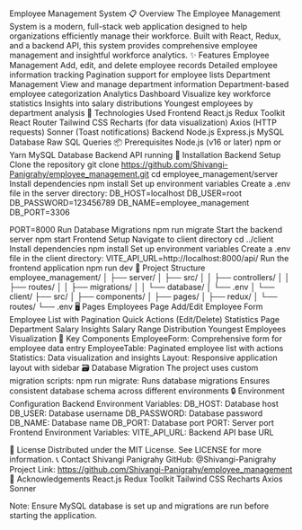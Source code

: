 Employee Management System
:clipboard: Overview
The Employee Management System is a modern, full-stack web application designed to help organizations efficiently manage their workforce. Built with React, Redux, and a backend API, this system provides comprehensive employee management and insightful workforce analytics.
:sparkles: Features
Employee Management
Add, edit, and delete employee records
Detailed employee information tracking
Pagination support for employee lists
Department Management
View and manage department information
Department-based employee categorization
Analytics Dashboard
Visualize key workforce statistics
Insights into salary distributions
Youngest employees by department analysis
:rocket: Technologies Used
Frontend
React.js
Redux Toolkit
React Router
Tailwind CSS
Recharts (for data visualization)
Axios (HTTP requests)
Sonner (Toast notifications)
Backend
Node.js
Express.js
MySQL Database
Raw SQL Queries
:package: Prerequisites
Node.js (v16 or later)
npm or Yarn
MySQL Database
Backend API running
:wrench: Installation
Backend Setup
Clone the repository
git clone https://github.com/Shivangi-Panigrahy/employee_management.git
cd employee_management/server
Install dependencies
npm install
Set up environment variables Create a .env file in the server directory:
DB_HOST=localhost
DB_USER=root
DB_PASSWORD=123456789
DB_NAME=employee_management
DB_PORT=3306

PORT=8000
Run Database Migrations
npm run migrate
Start the backend server
npm start
Frontend Setup
Navigate to client directory
cd ../client
Install dependencies
npm install
Set up environment variables Create a .env file in the client directory:
VITE_API_URL=http://localhost:8000/api/
Run the frontend application
npm run dev
:open_file_folder: Project Structure
employee_management/
│
├── server/
│   ├── src/
│   │   ├── controllers/
│   │   ├── routes/
│   │   ├── migrations/
│   │   └── database/
│   └── .env
│
└── client/
    ├── src/
    │   ├── components/
    │   ├── pages/
    │   ├── redux/
    │   └── routes/
    └── .env
:desktop_computer: Pages
Employees Page
Add/Edit Employee Form
Employee List with Pagination
Quick Actions (Edit/Delete)
Statistics Page
Department Salary Insights
Salary Range Distribution
Youngest Employees Visualization
:star2: Key Components
EmployeeForm: Comprehensive form for employee data entry
EmployeeTable: Paginated employee list with actions
Statistics: Data visualization and insights
Layout: Responsive application layout with sidebar
:card_file_box: Database Migration
The project uses custom migration scripts:
npm run migrate: Runs database migrations
Ensures consistent database schema across different environments
:lock: Environment Configuration
Backend Environment Variables:
DB_HOST: Database host
DB_USER: Database username
DB_PASSWORD: Database password
DB_NAME: Database name
DB_PORT: Database port
PORT: Server port
Frontend Environment Variables:
VITE_API_URL: Backend API base URL

:page_facing_up: License
Distributed under the MIT License. See LICENSE for more information.
:telephone_receiver: Contact
Shivangi Panigrahy
GitHub: @Shivangi-Panigrahy
Project Link: https://github.com/Shivangi-Panigrahy/employee_management
:pray: Acknowledgements
React.js
Redux Toolkit
Tailwind CSS
Recharts
Axios
Sonner

Note: Ensure MySQL database is set up and migrations are run before starting the application.
